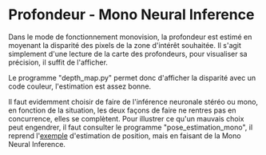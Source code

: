 # Profondeur - Mono Neural Inference

Dans le mode de fonctionnement monovision, la profondeur est estimé en moyenant la disparité des pixels de la zone d'intérêt souhaitée. Il s'agit simplement d'une lecture de la carte des profondeurs, pour visualiser sa précision, il suffit de l'afficher.

Le programme "depth_map.py" permet donc d'afficher la disparité avec un code couleur, l'estimation est assez bonne.

Il faut evidemment choisir de faire de l'inférence neuronale stéréo ou mono, en fonction de la situation, les deux façons de faire ne rentres pas en concurrence, elles se complètent. Pour illustrer ce qu'un mauvais choix peut engendrer, il faut consulter le programme "pose_estimation_mono", il reprend l'[exemple](https://github.com/Ikomia-dev/ikomia-oakd/tree/main/_examples) d'estimation de position, mais en faisant de la Mono Neural Inference.